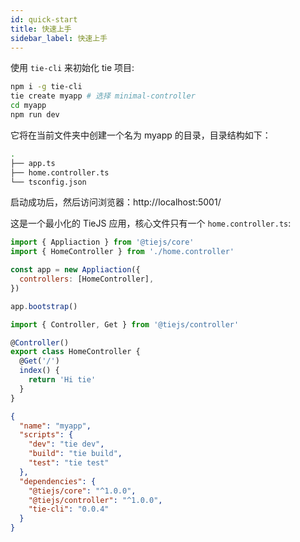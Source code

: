 ```yaml
---
id: quick-start
title: 快速上手
sidebar_label: 快速上手
---
```


使用 `tie-cli` 来初始化 tie 项目:

```bash
npm i -g tie-cli
tie create myapp # 选择 minimal-controller
cd myapp
npm run dev
```

它将在当前文件夹中创建一个名为 myapp 的目录，目录结构如下：

```bash
.
├── app.ts
├── home.controller.ts
└── tsconfig.json
```

启动成功后，然后访问浏览器：http://localhost:5001/

这是一个最小化的 TieJS 应用，核心文件只有一个 `home.controller.ts`:

<!--DOCUSAURUS_CODE_TABS-->

<!--app.ts-->

```js
import { Appliaction } from '@tiejs/core'
import { HomeController } from './home.controller'

const app = new Appliaction({
  controllers: [HomeController],
})

app.bootstrap()
```

<!--home.controller.ts-->

```js
import { Controller, Get } from '@tiejs/controller'

@Controller()
export class HomeController {
  @Get('/')
  index() {
    return 'Hi tie'
  }
}
```

<!--package.json-->

```json
{
  "name": "myapp",
  "scripts": {
    "dev": "tie dev",
    "build": "tie build",
    "test": "tie test"
  },
  "dependencies": {
    "@tiejs/core": "^1.0.0",
    "@tiejs/controller": "^1.0.0",
    "tie-cli": "0.0.4"
  }
}
```

<!--END_DOCUSAURUS_CODE_TABS-->
